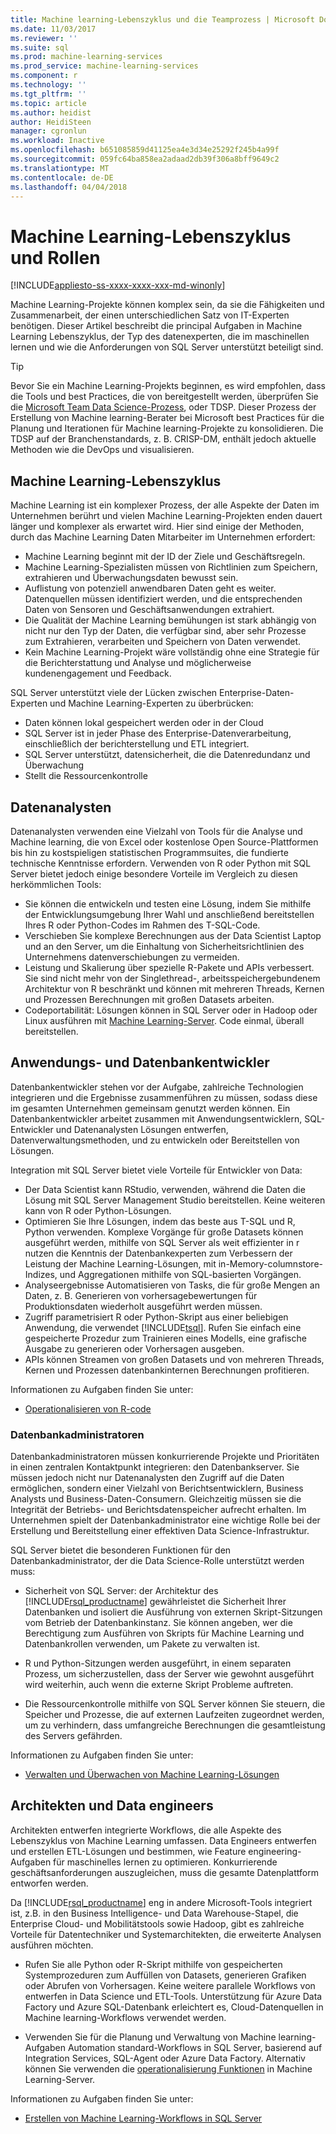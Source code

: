 ```yaml
---
title: Machine learning-Lebenszyklus und die Teamprozess | Microsoft Docs
ms.date: 11/03/2017
ms.reviewer: ''
ms.suite: sql
ms.prod: machine-learning-services
ms.prod_service: machine-learning-services
ms.component: r
ms.technology: ''
ms.tgt_pltfrm: ''
ms.topic: article
ms.author: heidist
author: HeidiSteen
manager: cgronlun
ms.workload: Inactive
ms.openlocfilehash: b651085859d41125ea4e3d34e25292f245b4a99f
ms.sourcegitcommit: 059fc64ba858ea2adaad2db39f306a8bff9649c2
ms.translationtype: MT
ms.contentlocale: de-DE
ms.lasthandoff: 04/04/2018
---
```

# <a name="machine-learning-lifecycle-and-personas"></a>Machine Learning-Lebenszyklus und Rollen
[!INCLUDE[appliesto-ss-xxxx-xxxx-xxx-md-winonly](../../includes/appliesto-ss-xxxx-xxxx-xxx-md-winonly.md)]

Machine Learning-Projekte können komplex sein, da sie die Fähigkeiten und Zusammenarbeit, der einen unterschiedlichen Satz von IT-Experten benötigen. Dieser Artikel beschreibt die principal Aufgaben in Machine Learning Lebenszyklus, der Typ des datenexperten, die im maschinellen lernen und wie die Anforderungen von SQL Server unterstützt beteiligt sind.

> [!TIP]
> 
> Bevor Sie ein Machine Learning-Projekts beginnen, es wird empfohlen, dass die Tools und best Practices, die von bereitgestellt werden, überprüfen Sie die [Microsoft Team Data Science-Prozess](https://blogs.technet.microsoft.com/machinelearning/2017/10/09/the-microsoft-team-data-science-process-tdsp-recent-updates/), oder TDSP. Dieser Prozess der Erstellung von Machine learning-Berater bei Microsoft best Practices für die Planung und Iterationen für Machine learning-Projekte zu konsolidieren. Die TDSP auf der Branchenstandards, z. B. CRISP-DM, enthält jedoch aktuelle Methoden wie die DevOps und visualisieren.

## <a name="machine-learning-life-cycle"></a>Machine Learning-Lebenszyklus

Machine Learning ist ein komplexer Prozess, der alle Aspekte der Daten im Unternehmen berührt und vielen Machine Learning-Projekten enden dauert länger und komplexer als erwartet wird. Hier sind einige der Methoden, durch das Machine Learning Daten Mitarbeiter im Unternehmen erfordert:

+ Machine Learning beginnt mit der ID der Ziele und Geschäftsregeln.
+ Machine Learning-Spezialisten müssen von Richtlinien zum Speichern, extrahieren und Überwachungsdaten bewusst sein.
+ Auflistung von potenziell anwendbaren Daten geht es weiter.  Datenquellen müssen identifiziert werden, und die entsprechenden Daten von Sensoren und Geschäftsanwendungen extrahiert. 
+ Die Qualität der Machine Learning bemühungen ist stark abhängig von nicht nur den Typ der Daten, die verfügbar sind, aber sehr Prozesse zum Extrahieren, verarbeiten und Speichern von Daten verwendet. 
+ Kein Machine Learning-Projekt wäre vollständig ohne eine Strategie für die Berichterstattung und Analyse und möglicherweise kundenengagement und Feedback.

SQL Server unterstützt viele der Lücken zwischen Enterprise-Daten-Experten und Machine Learning-Experten zu überbrücken:

+ Daten können lokal gespeichert werden oder in der Cloud
+ SQL Server ist in jeder Phase des Enterprise-Datenverarbeitung, einschließlich der berichterstellung und ETL integriert.
+ SQL Server unterstützt, datensicherheit, die die Datenredundanz und Überwachung
+ Stellt die Ressourcenkontrolle

## <a name="data-scientists"></a>Datenanalysten

Datenanalysten verwenden eine Vielzahl von Tools für die Analyse und Machine learning, die von Excel oder kostenlose Open Source-Plattformen bis hin zu kostspieligen statistischen Programmsuites, die fundierte technische Kenntnisse erfordern. Verwenden von R oder Python mit SQL Server bietet jedoch einige besondere Vorteile im Vergleich zu diesen herkömmlichen Tools:

+ Sie können die entwickeln und testen eine Lösung, indem Sie mithilfe der Entwicklungsumgebung Ihrer Wahl und anschließend bereitstellen Ihres R oder Python-Codes im Rahmen des T-SQL-Code.
+ Verschieben Sie komplexe Berechnungen aus der Data Scientist Laptop und an den Server, um die Einhaltung von Sicherheitsrichtlinien des Unternehmens datenverschiebungen zu vermeiden.
+ Leistung und Skalierung über spezielle R-Pakete und APIs verbessert. Sie sind nicht mehr von der Singlethread-, arbeitsspeichergebundenem Architektur von R beschränkt und können mit mehreren Threads, Kernen und Prozessen Berechnungen mit großen Datasets arbeiten.
+ Codeportabilität: Lösungen können in SQL Server oder in Hadoop oder Linux ausführen mit [Machine Learning-Server](https://docs.microsoft.com/machine-learning-server/what-is-machine-learning-server). Code einmal, überall bereitstellen.

## <a name="application-and-database-developers"></a>Anwendungs- und Datenbankentwickler

Datenbankentwickler stehen vor der Aufgabe, zahlreiche Technologien integrieren und die Ergebnisse zusammenführen zu müssen, sodass diese im gesamten Unternehmen gemeinsam genutzt werden können. Ein Datenbankentwickler arbeitet zusammen mit Anwendungsentwicklern, SQL-Entwickler und Datenanalysten Lösungen entwerfen, Datenverwaltungsmethoden, und zu entwickeln oder Bereitstellen von Lösungen.

Integration mit SQL Server bietet viele Vorteile für Entwickler von Data:

+ Der Data Scientist kann RStudio, verwenden, während die Daten die Lösung mit SQL Server Management Studio bereitstellen. Keine weiteren kann von R oder Python-Lösungen.
+ Optimieren Sie Ihre Lösungen, indem das beste aus T-SQL und R, Python verwenden. Komplexe Vorgänge für große Datasets können ausgeführt werden, mithilfe von SQL Server als weit effizienter in r nutzen die Kenntnis der Datenbankexperten zum Verbessern der Leistung der Machine Learning-Lösungen, mit in-Memory-columnstore-Indizes, und Aggregationen mithilfe von SQL-basierten Vorgängen. 
+ Analyseergebnisse Automatisieren von Tasks, die für große Mengen an Daten, z. B. Generieren von vorhersagebewertungen für Produktionsdaten wiederholt ausgeführt werden müssen. 
+ Zugriff parametrisiert R oder Python-Skript aus einer beliebigen Anwendung, die verwendet [!INCLUDE[tsql](../../includes/tsql-md.md)]. Rufen Sie einfach eine gespeicherte Prozedur zum Trainieren eines Modells, eine grafische Ausgabe zu generieren oder Vorhersagen ausgeben.
+ APIs können Streamen von großen Datasets und von mehreren Threads, Kernen und Prozessen datenbankinternen Berechnungen profitieren.

Informationen zu Aufgaben finden Sie unter:
+ [Operationalisieren von R-code](../../advanced-analytics/r/operationalizing-your-r-code.md)

### <a name="database-administrators"></a>Datenbankadministratoren

Datenbankadministratoren müssen konkurrierende Projekte und Prioritäten in einen zentralen Kontaktpunkt integrieren: den Datenbankserver. Sie müssen jedoch nicht nur Datenanalysten den Zugriff auf die Daten ermöglichen, sondern einer Vielzahl von Berichtsentwicklern, Business Analysts und Business-Daten-Consumern. Gleichzeitig müssen sie die Integrität der Betriebs- und Berichtsdatenspeicher aufrecht erhalten. Im Unternehmen spielt der Datenbankadministrator eine wichtige Rolle bei der Erstellung und Bereitstellung einer effektiven Data Science-Infrastruktur. 

SQL Server bietet die besonderen Funktionen für den Datenbankadministrator, der die Data Science-Rolle unterstützt werden muss:

+ Sicherheit von SQL Server: der Architektur des [!INCLUDE[rsql_productname](../../includes/rsql-productname-md.md)] gewährleistet die Sicherheit Ihrer Datenbanken und isoliert die Ausführung von externen Skript-Sitzungen vom Betrieb der Datenbankinstanz. Sie können angeben, wer die Berechtigung zum Ausführen von Skripts für Machine Learning und Datenbankrollen verwenden, um Pakete zu verwalten ist.

+ R und Python-Sitzungen werden ausgeführt, in einem separaten Prozess, um sicherzustellen, dass der Server wie gewohnt ausgeführt wird weiterhin, auch wenn die externe Skript Probleme auftreten.

+ Die Ressourcenkontrolle mithilfe von SQL Server können Sie steuern, die Speicher und Prozesse, die auf externen Laufzeiten zugeordnet werden, um zu verhindern, dass umfangreiche Berechnungen die gesamtleistung des Servers gefährden.

Informationen zu Aufgaben finden Sie unter:
+ [Verwalten und Überwachen von Machine Learning-Lösungen](../../advanced-analytics/r/managing-and-monitoring-r-solutions.md)

## <a name="architects-and-data-engineers"></a>Architekten und Data engineers

Architekten entwerfen integrierte Workflows, die alle Aspekte des Lebenszyklus von Machine Learning umfassen. Data Engineers entwerfen und erstellen ETL-Lösungen und bestimmen, wie Feature engineering-Aufgaben für maschinelles lernen zu optimieren. Konkurrierende geschäftsanforderungen auszugleichen, muss die gesamte Datenplattform entworfen werden.

Da [!INCLUDE[rsql_productname](../../includes/rsql-productname-md.md)] eng in andere Microsoft-Tools integriert ist, z.B. in den Business Intelligence- und Data Warehouse-Stapel, die Enterprise Cloud- und Mobilitätstools sowie Hadoop, gibt es zahlreiche Vorteile für Datentechniker und Systemarchitekten, die erweiterte Analysen ausführen möchten.

+ Rufen Sie alle Python oder R-Skript mithilfe von gespeicherten Systemprozeduren zum Auffüllen von Datasets, generieren Grafiken oder Abrufen von Vorhersagen. Keine weitere parallele Workflows von entwerfen in Data Science und ETL-Tools. Unterstützung für Azure Data Factory und Azure SQL-Datenbank erleichtert es, Cloud-Datenquellen in Machine learning-Workflows verwendet werden.

+ Verwenden Sie für die Planung und Verwaltung von Machine learning-Aufgaben Automation standard-Workflows in SQL Server, basierend auf Integration Services, SQL-Agent oder Azure Data Factory. Alternativ können Sie verwenden die [operationalisierung Funktionen](https://docs.microsoft.com/machine-learning-server/operationalize/how-to-deploy-web-service-publish-manage-in-r) in Machine Learning-Server.

Informationen zu Aufgaben finden Sie unter:

+ [Erstellen von Machine Learning-Workflows in SQL Server](../../advanced-analytics/r/creating-workflows-that-use-r-in-sql-server.md)

